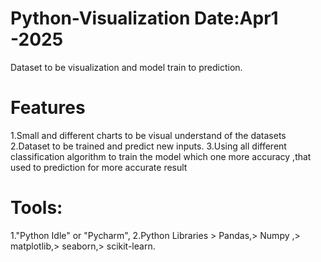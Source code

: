 # Python-Visualization  Date:Apr1 -2025
Dataset to be visualization and model train to prediction.
# Features
1.Small and different charts to be visual understand of the datasets
2.Dataset to be trained and predict new inputs.
3.Using all different classification algorithm to train the model  which one more accuracy ,that used to prediction for more accurate result 
# Tools:
1."Python Idle" or "Pycharm",
2.Python Libraries > Pandas,> Numpy ,> matplotlib,> seaborn,> scikit-learn.


 

